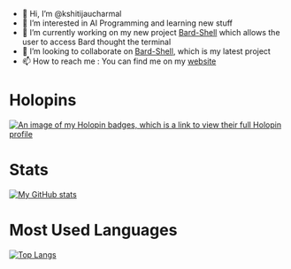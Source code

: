 - 👋 Hi, I’m @kshitijaucharmal
- 👀 I’m interested in AI Programming and learning new stuff
- 🌱 I’m currently working on my new project [Bard-Shell](https://github.com/kshitijaucharmal/Bard-Shell) which
allows the user to access Bard thought the terminal
- 💞️ I’m looking to collaborate on [Bard-Shell](https://github.com/kshitijaucharmal/Bard-Shell), which is my latest project
- 📫 How to reach me :
  You can find me on my [website](https://kshitijaucharmal.github.io)

# Holopins
[![An image of my Holopin badges, which is a link to view their full Holopin profile](https://holopin.me/kshitijaucharmal)](https://holopin.io/@kshitijaucharmal)

# Stats
[![My GitHub stats](https://github-readme-stats.vercel.app/api?username=kshitijaucharmal&show_icons=true&theme=radical)](https://github.com/anuraghazra/github-readme-stats)

# Most Used Languages
[![Top Langs](https://github-readme-stats.vercel.app/api/top-langs/?username=kshitijaucharmal&layout=compact&theme=radical)](https://github.com/anuraghazra/github-readme-stats)

<!---
kshitijaucharmal/kshitijaucharmal is a ✨ special ✨ repository because its `README.md` (this file) appears on your GitHub profile.
You can click the Preview link to take a look at your changes.
--->
